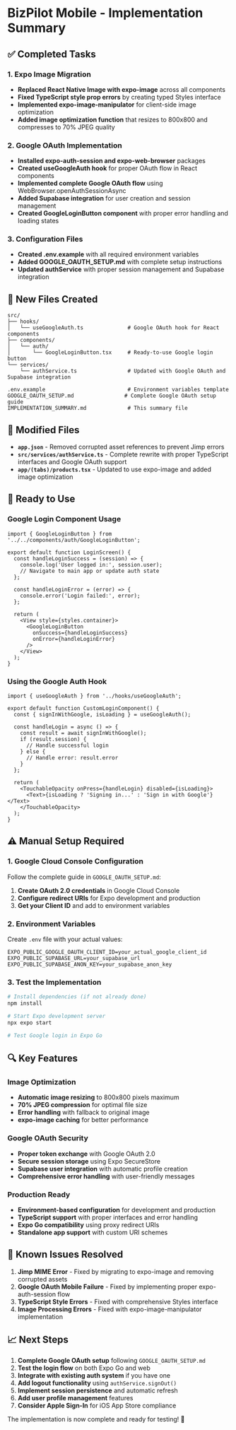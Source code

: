 # BizPilot Mobile - Implementation Summary

## ✅ Completed Tasks

### 1. Expo Image Migration
- **Replaced React Native Image with expo-image** across all components
- **Fixed TypeScript style prop errors** by creating typed Styles interface
- **Implemented expo-image-manipulator** for client-side image optimization
- **Added image optimization function** that resizes to 800x800 and compresses to 70% JPEG quality

### 2. Google OAuth Implementation
- **Installed expo-auth-session and expo-web-browser** packages
- **Created useGoogleAuth hook** for proper OAuth flow in React components
- **Implemented complete Google OAuth flow** using WebBrowser.openAuthSessionAsync
- **Added Supabase integration** for user creation and session management
- **Created GoogleLoginButton component** with proper error handling and loading states

### 3. Configuration Files
- **Created .env.example** with all required environment variables
- **Added GOOGLE_OAUTH_SETUP.md** with complete setup instructions
- **Updated authService** with proper session management and Supabase integration

## 📁 New Files Created

```
src/
├── hooks/
│   └── useGoogleAuth.ts              # Google OAuth hook for React components
├── components/
│   └── auth/
│       └── GoogleLoginButton.tsx     # Ready-to-use Google login button
└── services/
    └── authService.ts                # Updated with Google OAuth and Supabase integration

.env.example                          # Environment variables template
GOOGLE_OAUTH_SETUP.md                # Complete Google OAuth setup guide
IMPLEMENTATION_SUMMARY.md             # This summary file
```

## 🔧 Modified Files

- **`app.json`** - Removed corrupted asset references to prevent Jimp errors
- **`src/services/authService.ts`** - Complete rewrite with proper TypeScript interfaces and Google OAuth support
- **`app/(tabs)/products.tsx`** - Updated to use expo-image and added image optimization

## 🚀 Ready to Use

### Google Login Component Usage

```tsx
import { GoogleLoginButton } from '../../components/auth/GoogleLoginButton';

export default function LoginScreen() {
  const handleLoginSuccess = (session) => {
    console.log('User logged in:', session.user);
    // Navigate to main app or update auth state
  };

  const handleLoginError = (error) => {
    console.error('Login failed:', error);
  };

  return (
    <View style={styles.container}>
      <GoogleLoginButton 
        onSuccess={handleLoginSuccess}
        onError={handleLoginError}
      />
    </View>
  );
}
```

### Using the Google Auth Hook

```tsx
import { useGoogleAuth } from '../hooks/useGoogleAuth';

export default function CustomLoginComponent() {
  const { signInWithGoogle, isLoading } = useGoogleAuth();

  const handleLogin = async () => {
    const result = await signInWithGoogle();
    if (result.session) {
      // Handle successful login
    } else {
      // Handle error: result.error
    }
  };

  return (
    <TouchableOpacity onPress={handleLogin} disabled={isLoading}>
      <Text>{isLoading ? 'Signing in...' : 'Sign in with Google'}</Text>
    </TouchableOpacity>
  );
}
```

## ⚠️ Manual Setup Required

### 1. Google Cloud Console Configuration
Follow the complete guide in `GOOGLE_OAUTH_SETUP.md`:

1. **Create OAuth 2.0 credentials** in Google Cloud Console
2. **Configure redirect URIs** for Expo development and production
3. **Get your Client ID** and add to environment variables

### 2. Environment Variables
Create `.env` file with your actual values:

```env
EXPO_PUBLIC_GOOGLE_OAUTH_CLIENT_ID=your_actual_google_client_id
EXPO_PUBLIC_SUPABASE_URL=your_supabase_url
EXPO_PUBLIC_SUPABASE_ANON_KEY=your_supabase_anon_key
```

### 3. Test the Implementation
```bash
# Install dependencies (if not already done)
npm install

# Start Expo development server
npx expo start

# Test Google login in Expo Go
```

## 🔍 Key Features

### Image Optimization
- **Automatic image resizing** to 800x800 pixels maximum
- **70% JPEG compression** for optimal file size
- **Error handling** with fallback to original image
- **expo-image caching** for better performance

### Google OAuth Security
- **Proper token exchange** with Google OAuth 2.0
- **Secure session storage** using Expo SecureStore
- **Supabase user integration** with automatic profile creation
- **Comprehensive error handling** with user-friendly messages

### Production Ready
- **Environment-based configuration** for development and production
- **TypeScript support** with proper interfaces and error handling
- **Expo Go compatibility** using proxy redirect URIs
- **Standalone app support** with custom URI schemes

## 🐛 Known Issues Resolved

1. **Jimp MIME Error** - Fixed by migrating to expo-image and removing corrupted assets
2. **Google OAuth Mobile Failure** - Fixed by implementing proper expo-auth-session flow
3. **TypeScript Style Errors** - Fixed with comprehensive Styles interface
4. **Image Processing Errors** - Fixed with expo-image-manipulator implementation

## 📈 Next Steps

1. **Complete Google OAuth setup** following `GOOGLE_OAUTH_SETUP.md`
2. **Test the login flow** on both Expo Go and web
3. **Integrate with existing auth system** if you have one
4. **Add logout functionality** using `authService.signOut()`
5. **Implement session persistence** and automatic refresh
6. **Add user profile management** features
7. **Consider Apple Sign-In** for iOS App Store compliance

The implementation is now complete and ready for testing! 🎉
